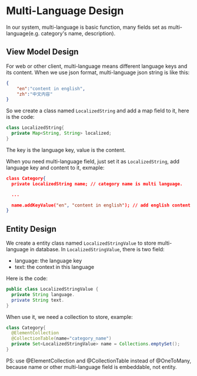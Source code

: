 # Multi-Language Design

In our system, multi-language is basic function, many fields set as multi-language(e.g. category's name, description).

## View Model Design

For web or other client, multi-language means different language keys and its content.
When we use json format, multi-language json string is like this:

```json
{
    "en":"content in english",
    "zh":"中文内容"
}
```

So we create a class named `LocalizedString` and add a map field to it, here is the code:

```java
class LocalizedString{
  private Map<String, String> localized;
}
```

The key is the language key, value is the content.

When you need multi-language field, just set it as `LocalizedString`, add language key and content to it,
exmaple:

```json
class Category{
  private LocalizedString name; // category name is multi language.

  ...

  name.addKeyValue("en", "content in english"); // add english content to name.
}
```

## Entity Design

We create a entity class named `LocalizedStringValue` to store multi-language in database.
In `LocalizedStringValue`, there is two field:

* language: the language key
* text: the context in this language

Here is the code:

```java
public class LocalizedStringValue {
  private String language.
  private String text.
}
```

When use it, we need a collection to store, example:

```java
class Category{
  @ElementCollection
  @CollectionTable(name="category_name")
  private Set<LocalizedStringValue> name = Collections.emptySet();
}
```

PS: use @ElementCollection and @CollectionTable instead of @OneToMany, because name or other multi-language field is embeddable, not entity.